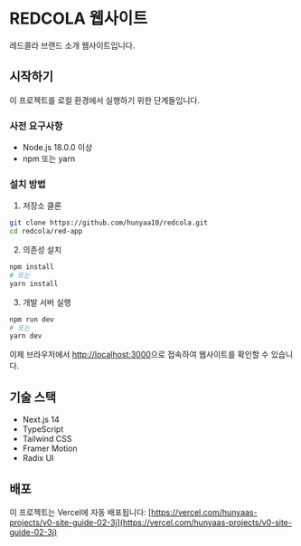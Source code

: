 # REDCOLA 웹사이트

레드콜라 브랜드 소개 웹사이트입니다.

## 시작하기

이 프로젝트를 로컬 환경에서 실행하기 위한 단계들입니다.

### 사전 요구사항

- Node.js 18.0.0 이상
- npm 또는 yarn

### 설치 방법

1. 저장소 클론
```bash
git clone https://github.com/hunyaa10/redcola.git
cd redcola/red-app
```

2. 의존성 설치
```bash
npm install
# 또는
yarn install
```

3. 개발 서버 실행
```bash
npm run dev
# 또는
yarn dev
```

이제 브라우저에서 [http://localhost:3000](http://localhost:3000)으로 접속하여 웹사이트를 확인할 수 있습니다.

## 기술 스택

- Next.js 14
- TypeScript
- Tailwind CSS
- Framer Motion
- Radix UI

## 배포

이 프로젝트는 Vercel에 자동 배포됩니다:
[https://vercel.com/hunyaas-projects/v0-site-guide-02-3j](https://vercel.com/hunyaas-projects/v0-site-guide-02-3j)